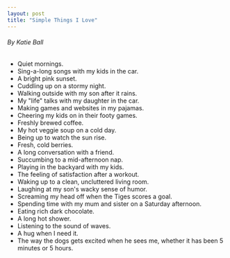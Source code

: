 ```yaml
---
layout: post
title: "Simple Things I Love"
---
```


###### By Katie Ball

* Quiet mornings.
* Sing-a-long songs with my kids in the car.
* A bright pink sunset.
* Cuddling up on a stormy night.
* Walking outside with my son after it rains.
* My "life" talks with my daughter in the car.
* Making games and websites in my pajamas.
* Cheering my kids on in their footy games.
* Freshly brewed coffee.
* My hot veggie soup on a cold day.
* Being up to watch the sun rise.
* Fresh, cold berries.
* A long conversation with a friend.
* Succumbing to a mid-afternoon nap.
* Playing in the backyard with my kids.
* The feeling of satisfaction after a workout.
* Waking up to a clean, uncluttered living room.
* Laughing at my son's wacky sense of humor.
* Screaming my head off when the Tiges scores a goal.
* Spending time with my mum and sister on a Saturday afternoon.
* Eating rich dark chocolate.
* A long hot shower.
* Listening to the sound of waves.
* A hug when I need it.
* The way the dogs gets excited when he sees me, whether it has been 5 minutes or 5 hours.



